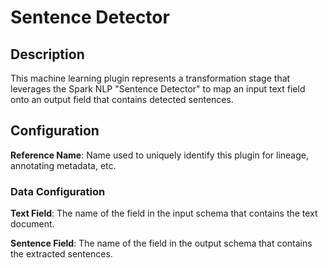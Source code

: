 
# Sentence Detector

## Description
This machine learning plugin represents a transformation stage that leverages the Spark NLP "Sentence Detector"
to map an input text field onto an output field that contains detected sentences.

## Configuration
**Reference Name**: Name used to uniquely identify this plugin for lineage, annotating metadata, etc.

### Data Configuration
**Text Field**: The name of the field in the input schema that contains the text document.

**Sentence Field**: The name of the field in the output schema that contains the extracted sentences.
